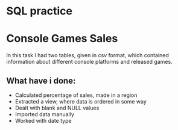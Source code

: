# SQL practice

# Console Games Sales

In this task I had two tables, given in csv format, which contained information about different console platforms and released games.

## What have i done:

- Calculated percentage of sales, made in a region
- Extracted a view, where data is ordered in some way
- Dealt with blank and NULL values
- Imported data manually
- Worked with date type
